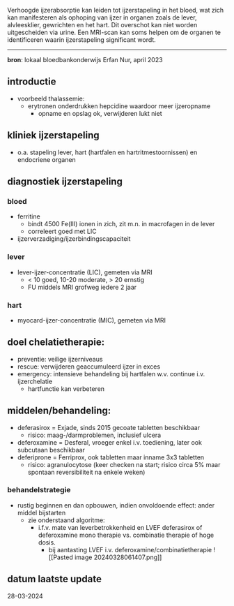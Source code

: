 Verhoogde ijzerabsorptie kan leiden tot ijzerstapeling in het bloed, wat zich kan manifesteren als ophoping van ijzer in organen zoals de lever, alvleesklier, gewrichten en het hart. Dit overschot kan niet worden uitgescheiden via urine. Een MRI-scan kan soms helpen om de organen te identificeren waarin ijzerstapeling significant wordt.
___
**bron**: lokaal bloedbankonderwijs Erfan Nur, april 2023
## introductie
- voorbeeld thalassemie:
	- erytronen onderdrukken hepcidine waardoor meer ijzeropname
		- opname en opslag ok, verwijderen lukt niet
## kliniek ijzerstapeling
- o.a. stapeling lever, hart (hartfalen en hartritmestoornissen) en endocriene organen
## diagnostiek ijzerstapeling
### bloed
- ferritine
	- bindt 4500 Fe(III) ionen in zich, zit m.n. in macrofagen in de lever
	- correleert goed met LIC
- ijzerverzadiging/ijzerbindingscapaciteit
### lever
- lever-ijzer-concentratie (LIC), gemeten via MRI
	- \< 10 goed, 10-20 moderate, > 20 ernstig
	- FU middels MRI grofweg iedere 2 jaar
### hart
- myocard-ijzer-concentratie (MIC), gemeten via MRI
## doel chelatietherapie:
- preventie: veilige ijzerniveaus
- rescue: verwijderen geaccumuleerd ijzer in exces
- emergency: intensieve behandeling bij hartfalen w.v. continue i.v. ijzerchelatie
	- hartfunctie kan verbeteren
## middelen/behandeling:
-  deferasirox = Exjade, sinds 2015 gecoate tabletten beschikbaar
	- risico: maag-/darmproblemen, inclusief ulcera
- deferoxamine = Desferal, vroeger enkel i.v. toediening, later ook subcutaan beschikbaar
- deferiprone = Ferriprox, ook tabletten maar inname 3x3 tabletten
	- risico: agranulocytose (keer checken na start; risico circa 5% maar spontaan reversibiliteit na enkele weken)
### behandelstrategie
- rustig beginnen en dan opbouwen, indien onvoldoende effect: ander middel bijstarten
	- zie onderstaand algoritme:
		- i.f.v. mate van leverbetrokkenheid en LVEF deferasirox of deferoxamine mono therapie vs. combinatie therapie of hoge dosis. 
			- bij aantasting LVEF i.v. deferoxamine/combinatietherapie
![[Pasted image 20240328061407.png]]
## datum laatste update
28-03-2024
